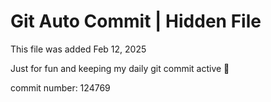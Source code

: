 # Git Auto Commit | Hidden File

This file was added Feb 12, 2025

Just for fun and keeping my daily git commit active 🤪

commit number: 124769
